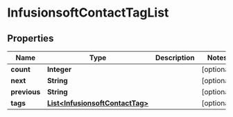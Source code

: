 
# InfusionsoftContactTagList

## Properties
Name | Type | Description | Notes
------------ | ------------- | ------------- | -------------
**count** | **Integer** |  |  [optional]
**next** | **String** |  |  [optional]
**previous** | **String** |  |  [optional]
**tags** | [**List&lt;InfusionsoftContactTag&gt;**](InfusionsoftContactTag.md) |  |  [optional]



